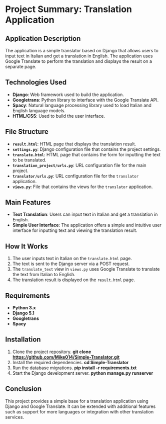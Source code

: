 # Project Summary: Translation Application

## Application Description
The application is a simple translator based on Django that allows users to input text in Italian and get a translation in English. The application uses Google Translate to perform the translation and displays the result on a separate page.

## Technologies Used
- **Django**: Web framework used to build the application.
- **Googletrans**: Python library to interface with the Google Translate API.
- **Spacy**: Natural language processing library used to load Italian and English language models.
- **HTML/CSS**: Used to build the user interface.

## File Structure
- **`result.html`**: HTML page that displays the translation result.
- **`settings.py`**: Django configuration file that contains the project settings.
- **`translate.html`**: HTML page that contains the form for inputting the text to be translated.
- **`translation_project/urls.py`**: URL configuration file for the main project.
- **`translator/urls.py`**: URL configuration file for the `translator` application.
- **`views.py`**: File that contains the views for the `translator` application.

## Main Features
- **Text Translation**: Users can input text in Italian and get a translation in English.
- **Simple User Interface**: The application offers a simple and intuitive user interface for inputting text and viewing the translation result.

## How It Works
1. The user inputs text in Italian on the `translate.html` page.
2. The text is sent to the Django server via a POST request.
3. The `translate_text` view in `views.py` uses Google Translate to translate the text from Italian to English.
4. The translation result is displayed on the `result.html` page.

## Requirements
- **Python 3.x**
- **Django 5.1**
- **Googletrans**
- **Spacy**

## Installation
1. Clone the project repository.
   **git clone https://github.com/Mike014/Simple-Translator.git**
3. Install the required dependencies.
   **cd Simple-Translator**
5. Run the database migrations.
  **pip install -r requirements.txt**
7. Start the Django development server.
   **python manage.py runserver**

## Conclusion
This project provides a simple base for a translation application using Django and Google Translate. It can be extended with additional features such as support for more languages or integration with other translation services.
